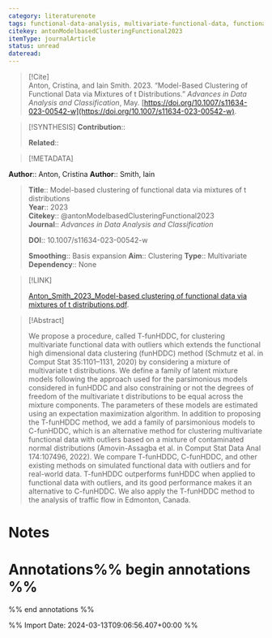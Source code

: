 ```yaml
---
category: literaturenote
tags: functional-data-analysis, multivariate-functional-data, functional-principal-components, clustering, model-based-clustering
citekey: antonModelbasedClusteringFunctional2023
itemType: journalArticle
status: unread  
dateread:  
---
```


> [!Cite]  
> Anton, Cristina, and Iain Smith. 2023. “Model-Based Clustering of Functional Data via Mixtures of t Distributions.” _Advances in Data Analysis and Classification_, May. [https://doi.org/10.1007/s11634-023-00542-w](https://doi.org/10.1007/s11634-023-00542-w).

> [!SYNTHESIS] 
>**Contribution**::
>
>**Related**:: 
>

> [!METADATA]  
>
**Author**:: Anton, Cristina
**Author**:: Smith, Iain<br>
> **Title**:: Model-based clustering of functional data via mixtures of t distributions    
> **Year**:: 2023     
> **Citekey**:: @antonModelbasedClusteringFunctional2023    
>**Journal**:: *Advances in Data Analysis and Classification*    
>    
>     
>    
>    
>     
>    
>**DOI**:: 10.1007/s11634-023-00542-w    
>
> **Smoothing**:: Basis expansion
> **Aim**:: Clustering
>**Type**:: Multivariate
>**Dependency**:: None

> [!LINK] 
>
> [Anton_Smith_2023_Model-based clustering of functional data via mixtures of t distributions.pdf](file:///Users/steven/Library/CloudStorage/GoogleDrive-steven.golovkine@ul.ie/My%20Drive/bibliography/Advances%20in%20Data%20Analysis%20and%20Classification/2023/Anton_Smith_2023_Model-based%20clustering%20of%20functional%20data%20via%20mixtures%20of%20t%20distributions.pdf).

>[!Abstract]
>
>We propose a procedure, called T-funHDDC, for clustering multivariate functional data with outliers which extends the functional high dimensional data clustering (funHDDC) method (Schmutz et al. in Comput Stat 35:1101–1131, 2020) by considering a mixture of multivariate t distributions. We define a family of latent mixture models following the approach used for the parsimonious models considered in funHDDC and also constraining or not the degrees of freedom of the multivariate t distributions to be equal across the mixture components. The parameters of these models are estimated using an expectation maximization algorithm. In addition to proposing the T-funHDDC method, we add a family of parsimonious models to C-funHDDC, which is an alternative method for clustering multivariate functional data with outliers based on a mixture of contaminated normal distributions (Amovin-Assagba et al. in Comput Stat Data Anal 174:107496, 2022). We compare T-funHDDC, C-funHDDC, and other existing methods on simulated functional data with outliers and for real-world data. T-funHDDC outperforms funHDDC when applied to functional data with outliers, and its good performance makes it an alternative to C-funHDDC. We also apply the T-funHDDC method to the analysis of traffic flow in Edmonton, Canada.
>>


# Notes<br>
# Annotations%% begin annotations %%  
 
  
%% end annotations %%

%% Import Date: 2024-03-13T09:06:56.407+00:00 %%
